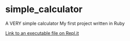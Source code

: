 # simple_calculator
A VERY simple calculator
My first project written in Ruby

[Link to an executable file on Repl.it](https://repl.it/@19Steesh69/simplecalculator)
